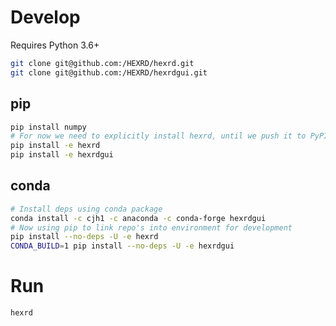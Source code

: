 # Develop

Requires Python 3.6+

```bash
git clone git@github.com:/HEXRD/hexrd.git
git clone git@github.com:/HEXRD/hexrdgui.git
```

## pip

```bash
pip install numpy
# For now we need to explicitly install hexrd, until we push it to PyPI
pip install -e hexrd
pip install -e hexrdgui
```

## conda

```bash
# Install deps using conda package
conda install -c cjh1 -c anaconda -c conda-forge hexrdgui
# Now using pip to link repo's into environment for development
pip install --no-deps -U -e hexrd
CONDA_BUILD=1 pip install --no-deps -U -e hexrdgui
```

# Run

```bash
hexrd
```
